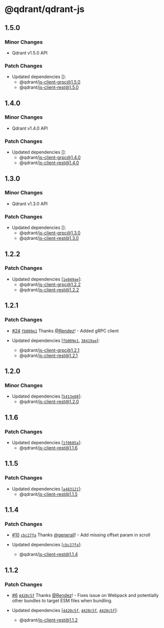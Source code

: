 # @qdrant/qdrant-js

## 1.5.0

### Minor Changes

-   Qdrant v1.5.0 API

### Patch Changes

-   Updated dependencies []:
    -   @qdrant/js-client-grpc@1.5.0
    -   @qdrant/js-client-rest@1.5.0

## 1.4.0

### Minor Changes

-   Qdrant v1.4.0 API

### Patch Changes

-   Updated dependencies []:
    -   @qdrant/js-client-grpc@1.4.0
    -   @qdrant/js-client-rest@1.4.0

## 1.3.0

### Minor Changes

-   Qdrant v1.3.0 API

### Patch Changes

-   Updated dependencies []:
    -   @qdrant/js-client-grpc@1.3.0
    -   @qdrant/js-client-rest@1.3.0

## 1.2.2

### Patch Changes

-   Updated dependencies [[`1e849ae`](https://github.com/qdrant/qdrant-js/commit/1e849aea8596c2f972ee602f604fe77adf136dbf)]:
    -   @qdrant/js-client-grpc@1.2.2
    -   @qdrant/js-client-rest@1.2.2

## 1.2.1

### Patch Changes

-   [#24](https://github.com/qdrant/qdrant-js/pull/24) [`fb009e1`](https://github.com/qdrant/qdrant-js/commit/fb009e1efec42b6383a6f0e764312a39808ee932) Thanks [@Rendez](https://github.com/Rendez)! - Added gRPC client

-   Updated dependencies [[`fb009e1`](https://github.com/qdrant/qdrant-js/commit/fb009e1efec42b6383a6f0e764312a39808ee932), [`38419ae`](https://github.com/qdrant/qdrant-js/commit/38419ae6b030f0535c74050cc73bd4a02f755028)]:
    -   @qdrant/js-client-grpc@1.2.1
    -   @qdrant/js-client-rest@1.2.1

## 1.2.0

### Minor Changes

-   Updated dependencies [[`5413e88`](https://github.com/qdrant/qdrant-js/commit/5413e887a687c90cdc53569207f9fee616552e0c)]:
    -   @qdrant/js-client-rest@1.2.0

## 1.1.6

### Patch Changes

-   Updated dependencies [[`1f0605a`](https://github.com/qdrant/qdrant-js/commit/1f0605ab455d4dadf5940dbe2760c5d4092fddd6)]:
    -   @qdrant/js-client-rest@1.1.6

## 1.1.5

### Patch Changes

-   Updated dependencies [[`a483121`](https://github.com/qdrant/qdrant-js/commit/a483121091a36bffa9b5b894a7e7aa0c2ad66e0b)]:
    -   @qdrant/js-client-rest@1.1.5

## 1.1.4

### Patch Changes

-   [#10](https://github.com/qdrant/qdrant-js/pull/10) [`cbc27fa`](https://github.com/qdrant/qdrant-js/commit/cbc27fa3b75b5ff81effa8e0170e4ecc76fa5ea6) Thanks [@generall](https://github.com/generall)! - Add missing offset param in scroll

-   Updated dependencies [[`cbc27fa`](https://github.com/qdrant/qdrant-js/commit/cbc27fa3b75b5ff81effa8e0170e4ecc76fa5ea6)]:
    -   @qdrant/js-client-rest@1.1.4

## 1.1.2

### Patch Changes

-   [#6](https://github.com/qdrant/qdrant-js/pull/6) [`4420c5f`](https://github.com/qdrant/qdrant-js/commit/4420c5f5bb2a8f2cebc56b34c80c003ad77f5805) Thanks [@Rendez](https://github.com/Rendez)! - Fixes issue on Webpack and potentially other bundles to target ESM files when bundling.

-   Updated dependencies [[`4420c5f`](https://github.com/qdrant/qdrant-js/commit/4420c5f5bb2a8f2cebc56b34c80c003ad77f5805), [`4420c5f`](https://github.com/qdrant/qdrant-js/commit/4420c5f5bb2a8f2cebc56b34c80c003ad77f5805), [`4420c5f`](https://github.com/qdrant/qdrant-js/commit/4420c5f5bb2a8f2cebc56b34c80c003ad77f5805)]:
    -   @qdrant/js-client-rest@1.1.2
